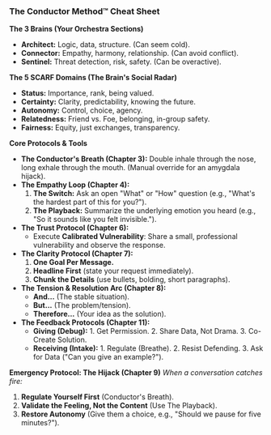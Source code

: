 ### **The Conductor Method™ Cheat Sheet**

**The 3 Brains (Your Orchestra Sections)**
*   **Architect:** Logic, data, structure. (Can seem cold).
*   **Connector:** Empathy, harmony, relationship. (Can avoid conflict).
*   **Sentinel:** Threat detection, risk, safety. (Can be overactive).

**The 5 SCARF Domains (The Brain's Social Radar)**
*   **Status:** Importance, rank, being valued.
*   **Certainty:** Clarity, predictability, knowing the future.
*   **Autonomy:** Control, choice, agency.
*   **Relatedness:** Friend vs. Foe, belonging, in-group safety.
*   **Fairness:** Equity, just exchanges, transparency.

**Core Protocols & Tools**
*   **The Conductor's Breath (Chapter 3):** Double inhale through the nose, long exhale through the mouth. (Manual override for an amygdala hijack).
*   **The Empathy Loop (Chapter 4):**
    1.  **The Switch:** Ask an open "What" or "How" question (e.g., "What's the hardest part of this for you?").
    2.  **The Playback:** Summarize the underlying emotion you heard (e.g., "So it sounds like you felt invisible.").
*   **The Trust Protocol (Chapter 6):**
    *   Execute **Calibrated Vulnerability**: Share a small, professional vulnerability and observe the response.
*   **The Clarity Protocol (Chapter 7):**
    1.  **One Goal Per Message.**
    2.  **Headline First** (state your request immediately).
    3.  **Chunk the Details** (use bullets, bolding, short paragraphs).
*   **The Tension & Resolution Arc (Chapter 8):**
    *   **And...** (The stable situation).
    *   **But...** (The problem/tension).
    *   **Therefore...** (Your idea as the solution).
*   **The Feedback Protocols (Chapter 11):**
    *   **Giving (Debug):** 1. Get Permission. 2. Share Data, Not Drama. 3. Co-Create Solution.
    *   **Receiving (Intake):** 1. Regulate (Breathe). 2. Resist Defending. 3. Ask for Data ("Can you give an example?").

**Emergency Protocol: The Hijack (Chapter 9)**
*When a conversation catches fire:*
1.  **Regulate Yourself First** (Conductor's Breath).
2.  **Validate the Feeling, Not the Content** (Use The Playback).
3.  **Restore Autonomy** (Give them a choice, e.g., "Should we pause for five minutes?").
      